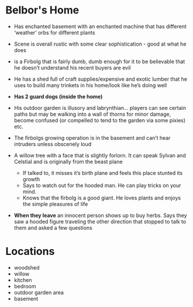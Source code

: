 # Belbor's Home

- Has enchanted basement with an enchanted machine that has different ‘weather’ orbs for different plants
- Scene is overall rustic with some clear sophistication - good at what he does
- is a Firbolg that is fairly dumb, dumb enough for it to be believable that he doesn’t understand his recent buyers are evil
- He has a shed full of craft supplies/expensive and exotic lumber that he uses to build many trinkets in his home/look like he’s doing well
- **Has 2 guard dogs (inside the home)**
- His outdoor garden is illusory and labrynthian… players can see certain paths but may be walking into a wall of thorns for minor damage, become confused (or compelled to tend to the garden via some pixies) etc.
- The firbolgs growing operation is in the basement and can’t hear intruders unless obscenely loud
- A willow tree with a face that is slightly forlorn. It can speak Sylvan and Celstial and is originally from the beast plane
    - If talked to, it misses it’s birth plane and feels this place stunted its growth
    - Says to watch out for the hooded man. He can play tricks on your mind.
    - Knows that the firbolg is a good giant. He loves plants and enjoys the simple pleasures of life

- **When they leave** an innocent person shows up to buy herbs. Says they saw a hooded figure traveling the other direction that stopped to talk to them and asked a few questions

# Locations
- woodshed
- willow
- kitchen
- bedroom
- outdoor garden area
- basement